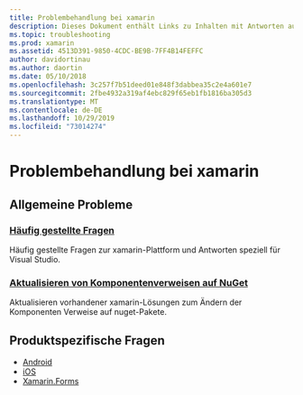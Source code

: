 ```yaml
---
title: Problembehandlung bei xamarin
description: Dieses Dokument enthält Links zu Inhalten mit Antworten auf häufig gestellte Fragen zur xamarin-Entwicklung. es wird beschrieben, wie Sie Komponenten Verweise auf nuget aktualisieren, Supportoptionen finden und produktspezifische Fragen beantworten.
ms.topic: troubleshooting
ms.prod: xamarin
ms.assetid: 4513D391-9850-4CDC-BE9B-7FF4B14FEFFC
author: davidortinau
ms.author: daortin
ms.date: 05/10/2018
ms.openlocfilehash: 3c257f7b51deed01e848f3dabbea35c2e4a601e7
ms.sourcegitcommit: 2fbe4932a319af4ebc829f65eb1fb1816ba305d3
ms.translationtype: MT
ms.contentlocale: de-DE
ms.lasthandoff: 10/29/2019
ms.locfileid: "73014274"
---
```

# <a name="xamarin-troubleshooting"></a>Problembehandlung bei xamarin

## <a name="general-issues"></a>Allgemeine Probleme

### <a name="frequently-asked-questionsquestionsindexmd"></a>[Häufig gestellte Fragen](questions/index.md)

Häufig gestellte Fragen zur xamarin-Plattform und Antworten speziell für Visual Studio.

### <a name="updating-component-references-to-nugetcomponent-nugetmd"></a>[Aktualisieren von Komponentenverweisen auf NuGet](component-nuget.md)

Aktualisieren vorhandener xamarin-Lösungen zum Ändern der Komponenten Verweise auf nuget-Pakete.

## <a name="product-specific-questions"></a>Produktspezifische Fragen

- [Android](~/android/troubleshooting/questions/index.md)
- [iOS](~/ios/troubleshooting/questions/index.md)
- [Xamarin.Forms](~/xamarin-forms/troubleshooting/questions/index.md)
